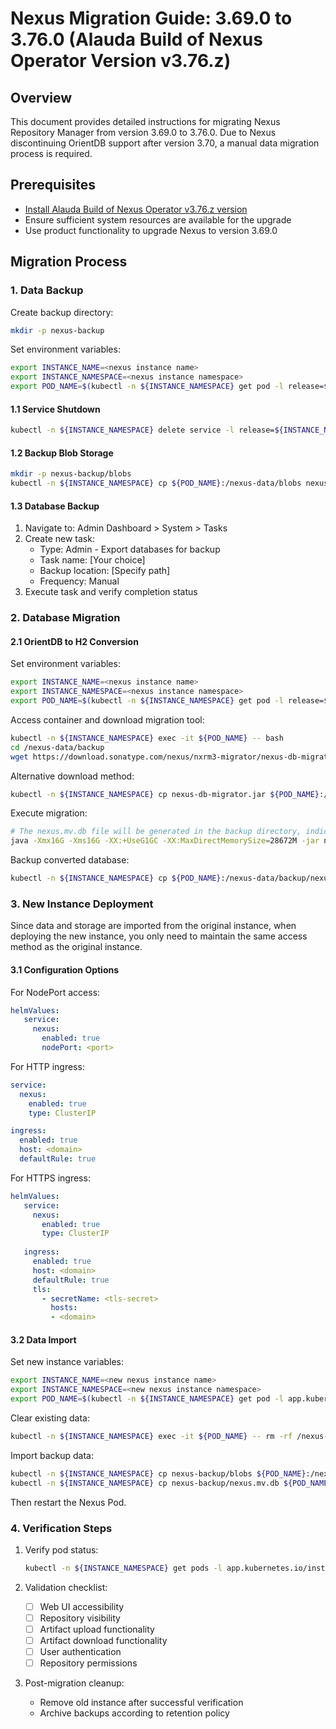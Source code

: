 # Nexus Migration Guide: 3.69.0 to 3.76.0 (Alauda Build of Nexus Operator Version v3.76.z)

## Overview

This document provides detailed instructions for migrating Nexus Repository Manager from version 3.69.0 to 3.76.0. Due to Nexus discontinuing OrientDB support after version 3.70, a manual data migration process is required.

## Prerequisites

- [Install Alauda Build of Nexus Operator v3.76.z version](../install/01_installation_guide.mdx)
- Ensure sufficient system resources are available for the upgrade
- Use product functionality to upgrade Nexus to version 3.69.0

## Migration Process

### 1. Data Backup

Create backup directory:

```bash
mkdir -p nexus-backup
```

Set environment variables:

```bash
export INSTANCE_NAME=<nexus instance name> 
export INSTANCE_NAMESPACE=<nexus instance namespace>
export POD_NAME=$(kubectl -n ${INSTANCE_NAMESPACE} get pod -l release=${INSTANCE_NAME} | grep ${INSTANCE_NAME} | awk '{print $1}')
```

#### 1.1 Service Shutdown

```bash
kubectl -n ${INSTANCE_NAMESPACE} delete service -l release=${INSTANCE_NAME}
```

#### 1.2 Backup Blob Storage

```bash
mkdir -p nexus-backup/blobs
kubectl -n ${INSTANCE_NAMESPACE} cp ${POD_NAME}:/nexus-data/blobs nexus-backup/blobs
```

#### 1.3 Database Backup

1. Navigate to: Admin Dashboard > System > Tasks
2. Create new task:
   - Type: Admin - Export databases for backup
   - Task name: [Your choice]
   - Backup location: [Specify path]
   - Frequency: Manual
3. Execute task and verify completion status

### 2. Database Migration

#### 2.1 OrientDB to H2 Conversion

Set environment variables:

```bash
export INSTANCE_NAME=<nexus instance name> 
export INSTANCE_NAMESPACE=<nexus instance namespace>
export POD_NAME=$(kubectl -n ${INSTANCE_NAMESPACE} get pod -l release=${INSTANCE_NAME} | grep ${INSTANCE_NAME} | awk '{print $1}')
```

Access container and download migration tool:

```bash
kubectl -n ${INSTANCE_NAMESPACE} exec -it ${POD_NAME} -- bash
cd /nexus-data/backup
wget https://download.sonatype.com/nexus/nxrm3-migrator/nexus-db-migrator-3.70.3-01.jar -O nexus-db-migrator.jar
```

Alternative download method:

```bash
kubectl -n ${INSTANCE_NAMESPACE} cp nexus-db-migrator.jar ${POD_NAME}:/nexus-data/backup
```

Execute migration:

```bash
# The nexus.mv.db file will be generated in the backup directory, indicating migration completion
java -Xmx16G -Xms16G -XX:+UseG1GC -XX:MaxDirectMemorySize=28672M -jar nexus-db-migrator.jar --migration_type=h2
```


Backup converted database:

```bash
kubectl -n ${INSTANCE_NAMESPACE} cp ${POD_NAME}:/nexus-data/backup/nexus.mv.db nexus-backup/nexus.mv.db
```

### 3. New Instance Deployment

Since data and storage are imported from the original instance, when deploying the new instance, you only need to maintain the same access method as the original instance.

#### 3.1 Configuration Options

For NodePort access:

```yaml
helmValues:
   service:
     nexus:
       enabled: true
       nodePort: <port>
```

For HTTP ingress:

```yaml
service:
  nexus:
    enabled: true
    type: ClusterIP

ingress:
  enabled: true
  host: <domain>
  defaultRule: true
```

For HTTPS ingress:

```yaml
helmValues:
   service:
     nexus:
       enabled: true
       type: ClusterIP
   
   ingress:
     enabled: true
     host: <domain>
     defaultRule: true
     tls:
       - secretName: <tls-secret>
         hosts:
         - <domain>
```

#### 3.2 Data Import

Set new instance variables:

```bash
export INSTANCE_NAME=<new nexus instance name> 
export INSTANCE_NAMESPACE=<new nexus instance namespace>
export POD_NAME=$(kubectl -n ${INSTANCE_NAMESPACE} get pod -l app.kubernetes.io/instance=${INSTANCE_NAME} | grep ${INSTANCE_NAME} | awk '{print $1}')
```

Clear existing data:

```bash
kubectl -n ${INSTANCE_NAMESPACE} exec -it ${POD_NAME} -- rm -rf /nexus-data/blobs /nexus-data/db/nexus.mv.db 
```

Import backup data:

```bash
kubectl -n ${INSTANCE_NAMESPACE} cp nexus-backup/blobs ${POD_NAME}:/nexus-data
kubectl -n ${INSTANCE_NAMESPACE} cp nexus-backup/nexus.mv.db ${POD_NAME}:/nexus-data/db
```

Then restart the Nexus Pod.

### 4. Verification Steps

1. Verify pod status:

    ```bash
    kubectl -n ${INSTANCE_NAMESPACE} get pods -l app.kubernetes.io/instance=${INSTANCE_NAME}
    ```

2. Validation checklist:
   - [ ] Web UI accessibility
   - [ ] Repository visibility
   - [ ] Artifact upload functionality
   - [ ] Artifact download functionality
   - [ ] User authentication
   - [ ] Repository permissions

3. Post-migration cleanup:
   - Remove old instance after successful verification
   - Archive backups according to retention policy

